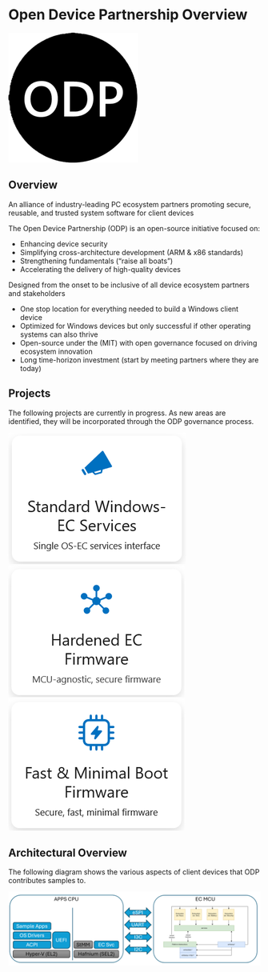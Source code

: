 # Open Device Partnership Overview
![Open Device Partnership](media/odp.png)

## Overview
An alliance of industry-leading PC ecosystem partners promoting secure, reusable, and trusted system software for client devices

The Open Device Partnership (ODP) is an open-source initiative focused on:
- Enhancing device security
- Simplifying cross-architecture development (ARM & x86 standards)
- Strengthening fundamentals (“raise all boats”)
- Accelerating the delivery of high-quality devices

Designed from the onset to be inclusive of all device ecosystem partners and stakeholders
- One stop location for everything needed to build a Windows client device
- Optimized for Windows devices but only successful if other operating systems can also thrive
- Open-source under the (MIT) with open governance focused on driving ecosystem innovation
- Long time-horizon investment (start by meeting partners where they are today)

## Projects
The following projects are currently in progress. As new areas are identified, they will be incorporated through the ODP governance process.

[![EC Services](media/ec_services.png)](#ec-services-overview)
[![EC Firmware](media/ec_mcu.png)](#ec-firmware-overview)
[![Boot Firmware](media/boot.png)](#boot-firmware-overview)
<br>

## Architectural Overview 

The following diagram shows the various aspects of client devices that ODP contributes samples to.

![ODP Components](media/odp_arch.png)
